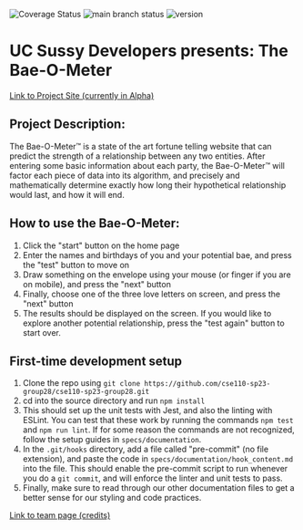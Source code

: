 ![Coverage Status](https://coveralls.io/repos/github/cse110-sp23-group28/cse110-sp23-group28/badge.svg?branch=main)
![main branch status](https://img.shields.io/github/checks-status/cse110-sp23-group28/cse110-sp23-group28/main)
![version](https://img.shields.io/github/v/release/cse110-sp23-group28/cse110-sp23-group28?include_prereleases)

# UC Sussy Developers presents: The Bae-O-Meter

[Link to Project Site (currently in Alpha)](https://cse110-sp23-group28.github.io/cse110-sp23-group28/source/)

## Project Description:
The Bae-O-Meter™ is a state of the art fortune telling website that can predict the strength of a relationship between any two entities. After entering some basic information about each party, the Bae-O-Meter™ will factor each piece of data into its algorithm, and precisely and mathematically determine exactly how long their hypothetical relationship would last, and how it will end.

## How to use the Bae-O-Meter:
1. Click the "start" button on the home page
2. Enter the names and birthdays of you and your potential bae, and press the "test" button to move on
3. Draw something on the envelope using your mouse (or finger if you are on mobile), and press the "next" button
4. Finally, choose one of the three love letters on screen, and press the "next" button
5. The results should be displayed on the screen. If you would like to explore another potential relationship, press the "test again" button to start over.

## First-time development setup
1. Clone the repo using `git clone https://github.com/cse110-sp23-group28/cse110-sp23-group28.git`
2. cd into the source directory and run `npm install`
3. This should set up the unit tests with Jest, and also the linting with ESLint. You can test that these work by running the commands `npm test` and `npm run lint`. If for some reason the commands are not recognized, follow the setup guides in `specs/documentation`.
4. In the `.git/hooks` directory, add a file called "pre-commit" (no file extension), and paste the code in `specs/documentation/hook_content.md` into the file. This should enable the pre-commit script to run whenever you do a `git commit`, and will enforce the linter and unit tests to pass.
5. Finally, make sure to read through our other documentation files to get a better sense for our styling and code practices.

[Link to team page (credits)](https://github.com/cse110-sp23-group28/cse110-sp23-group28/blob/main/admin/team.md)